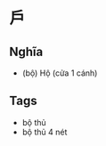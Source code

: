 # 戶

## Nghĩa
* (bộ) Hộ (cửa 1 cánh)

## Tags
* bộ thủ
* bộ thủ 4 nét

<script>window.HANZI_FIELD='戶';</script>
